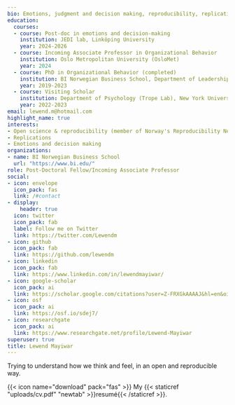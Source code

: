 ```yaml
---
bio: Emotions, judgment and decision making, reproducibility, replications.
education:
  courses:
  - course: Post-doc in emotions and decision-making
    institution: JEDI lab, Linköping University
    year: 2024-2026
  - course: Incoming Associate Professor in Organizational Behavior
    institution: Oslo Metropolitan University (OsloMet)
    year: 2024
  - course: PhD in Organizational Behavior (completed)
    institution: BI Norwegian Business School, Department of Leadership and Organizational Behavior 
    year: 2019-2023
  - course: Visiting Scholar
    institution: Department of Psychology (Trope Lab), New York University, New York
    year: 2022-2023
email: lewend.m@hotmail.com
highlight_name: true
interests:
- Open science & reproducibility (member of Norway's Reproducibility Network)
- Replications
- Emotions and decision making
organizations:
- name: BI Norwegian Business School
  url: "https://www.bi.edu/"
role: Post-Doctoral Fellow/Incoming Associate Professor
social:
- icon: envelope
  icon_pack: fas
  link: /#contact
- display:
    header: true
  icon: twitter
  icon_pack: fab
  label: Follow me on Twitter
  link: https://twitter.com/Lewendm
- icon: github
  icon_pack: fab
  link: https://github.com/lewendm
- icon: linkedin
  icon_pack: fab
  link: https://www.linkedin.com/in/lewendmayiwar/
- icon: google-scholar
  icon_pack: ai
  link: https://scholar.google.com/citations?user=Z-FRXGkAAAAJ&hl=en&oi=ao
- icon: osf
  icon_pack: ai
  link: https://osf.io/sdej7/
- icon: researchgate
  icon_pack: ai
  link: https://www.researchgate.net/profile/Lewend-Mayiwar
superuser: true
title: Lewend Mayiwar
---
```

Trying to understand how we think and feel, in an open and reproducible way. 

{{< icon name="download" pack="fas" >}} My {{< staticref "uploads/cv.pdf" "newtab" >}}resumé{{< /staticref >}}.
